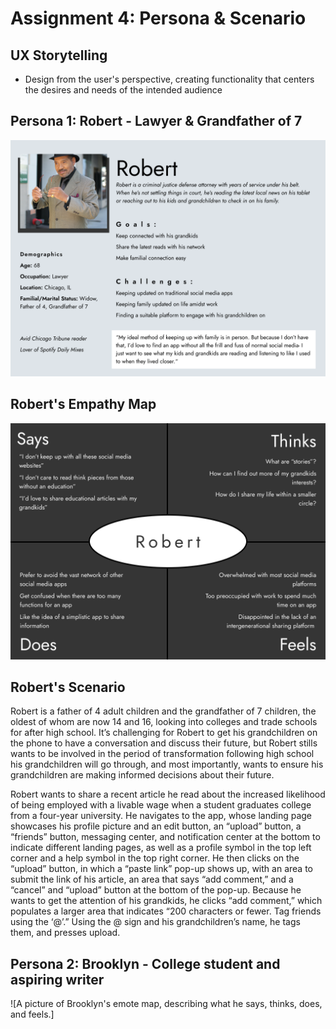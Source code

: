 # Assignment 4: Persona & Scenario

## UX Storytelling
 - Design from the user's perspective, creating functionality that centers the desires and needs of the intended audience
 
## Persona 1: Robert - Lawyer & Grandfather of 7

![A picture of the persona of Robert, including demographics, a picture of him, goals and challenges, as well as what he's looking for in an application](https://github.com/aergithub/DH110-Spring23/blob/182b332378ab3bb9ac88a1ba9cf629f9880d2e26/Robert%20-%20Persona.png)

## Robert's Empathy Map

![A picture of Robert's emote map, describing what he says, thinks, does, and feels.](https://github.com/aergithub/DH110-Spring23/blob/f628b8da17d78383f20055be180102af25dcecb3/Robert%20-%20Emote.png)

## Robert's Scenario

Robert is a father of 4 adult children and the grandfather of 7 children, the oldest of whom are now 14 and 16, looking into colleges and trade schools for after high school. It’s challenging for Robert to get his grandchildren on the phone to have a conversation and discuss their future, but Robert stills wants to be involved in the period of transformation following high school his grandchildren will go through, and most importantly, wants to ensure his grandchildren are making informed decisions about their future. 

Robert wants to share a recent article he read about the increased likelihood of being employed with a livable wage when a student graduates college from a four-year university. He navigates to the app, whose landing page showcases his profile picture and an edit button, an “upload” button, a “friends” button, messaging center, and notification center at the bottom to indicate different landing pages, as well as a profile symbol in the top left corner and a help symbol in the top right corner. He then clicks on the “upload” button, in which a “paste link” pop-up shows up, with an area to submit the link of his article, an area that says “add comment,” and a “cancel” and “upload” button at the bottom of the pop-up. Because he wants to get the attention of his grandkids, he clicks “add comment,” which populates a larger area that indicates “200 characters or fewer. Tag friends using the ‘@’.” Using the @ sign and his grandchildren’s name, he tags them, and presses upload. 

## Persona 2: Brooklyn - College student and aspiring writer

![A picture of Brooklyn's emote map, describing what he says, thinks, does, and feels.]
